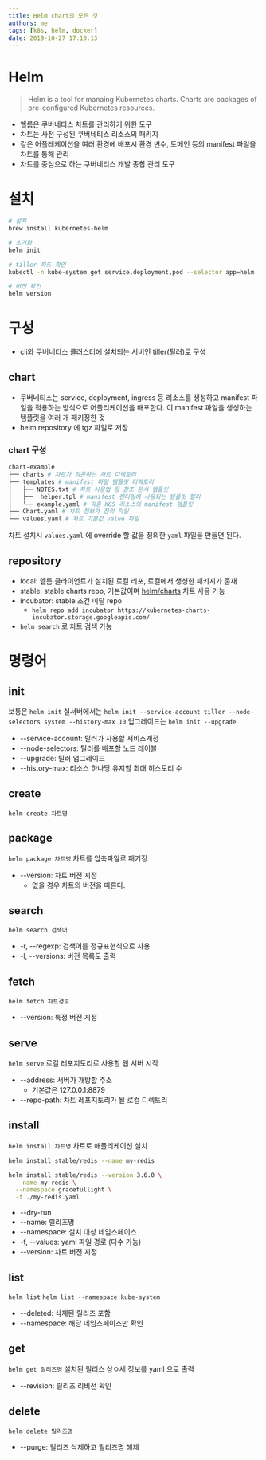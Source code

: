 ```yaml
---
title: Helm chart의 모든 것
authors: me
tags: [k8s, helm, docker]
date: 2019-10-27 17:10:13
---
```


# Helm

> Helm is a tool for manaing Kubernetes charts.
> Charts are packages of pre-configured Kubernetes resources.

- 헬름은 쿠버네티스 차트를 관리하기 위한 도구
- 차트는 사전 구성된 쿠버네티스 리소스의 패키지
- 같은 어플레케이션을 여러 환경에 배포시 환경 변수, 도메인 등의 manifest 파일을 차트를 통해 관리
- 차트를 중심으로 하는 쿠버네티스 개발 종합 관리 도구

# 설치

```bash
# 설치
brew install kubernetes-helm

# 초기화
helm init

# tiller 파드 확인
kubectl -n kube-system get service,deployment,pod --selector app=helm

# 버전 확인
helm version
```

# 구성

- cli와 쿠버네티스 클러스터에 설치되는 서버인 tiller(틸러)로 구성

## chart

- 쿠버네티스는 service, deployment, ingress 등 리소스를 생성하고 manifest 파일을 적용하는 방식으로 어플리케이션을 배포한다. 이 manifest 파일을 생성하는 템플릿을 여러 개 패키징한 것
- helm repository 에 tgz 파일로 저장

### chart 구성

```bash
chart-example
├── charts # 차트가 의존하는 차트 디렉토리
├── templates # manifest 파일 템플릿 디렉토리
│   ├── NOTES.txt # 차트 사용법 등 참조 문서 템플릿
│   ├── _helper.tpl # manifest 렌더링에 사용되는 템플릿 헬퍼
│   └── example.yaml # 각종 K8S 리소스의 manifest 템플릿
├── Chart.yaml # 차트 정보가 정의 파일
└── values.yaml # 차트 기본값 value 파일
```

차트 설치시 `values.yaml` 에 override 할 값을 정의한 `yaml` 파일을 만들면 된다.

## repository

- local: 헬름 클라이언트가 설치된 로컬 리포, 로컬에서 생성한 패키지가 존재
- stable: stable charts repo, 기본값이며 [helm/charts](https://github.com/helm/charts/tree/master/stable) 차트 사용 가능
- incubator: stable 조건 미달 repo
  - `helm repo add incubator https://kubernetes-charts-incubator.storage.googleapis.com/`
- `helm search` 로 차트 검색 가능

# 명령어

## init

보통은 `helm init`
실서버에서는 `helm init --service-account tiller --node-selectors system --history-max 10`
업그레이드는 `helm init --upgrade`

- --service-account: 틸러가 사용할 서비스계정
- --node-selectors: 틸러를 배포할 노드 레이블
- --upgrade: 틸러 업그레이드
- --history-max: 리소스 하나당 유지할 최대 히스토리 수

## create

`helm create 차트명`

## package

`helm package 차트명`
차트를 압축파일로 패키징

- --version: 차트 버전 지정
  - 없을 경우 차트의 버전을 따른다.

## search

`helm search 검색어`

- -r, --regexp: 검색어를 정규표현식으로 사용
- -l, --versions: 버전 목록도 출력

## fetch

`helm fetch 차트경로`

- --version: 특정 버전 지정

## serve

`helm serve`
로컬 레포지토리로 사용할 웹 서버 시작

- --address: 서버가 개방할 주소
  - 기본값은 127.0.0.1:8879
- --repo-path: 차트 레포지토리가 될 로컬 디렉토리

## install

`helm install 차트명`
차트로 애플리케이션 설치

```bash
helm install stable/redis --name my-redis

helm install stable/redis --version 3.6.0 \
  --name my-redis \
  --namespace gracefullight \
  -f ./my-redis.yaml
```

- --dry-run
- --name: 릴리즈명
- --namespace: 설치 대상 네임스페이스
- -f, --values: yaml 파일 경로 (다수 가능)
- --version: 차트 버전 지정

## list

`helm list`
`helm list --namespace kube-system`

- --deleted: 삭제된 릴리즈 포함
- --namespace: 해당 네임스페이스만 확인

## get

`helm get 릴리즈명`
설치된 릴리스 상ㅇ세 정보를 yaml 으로 출력

- --revision: 릴리즈 리비전 확인

## delete

`helm delete 릴리즈명`

- --purge: 릴리즈 삭제하고 릴리즈명 해제
